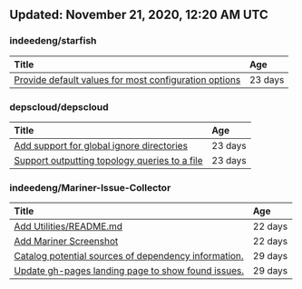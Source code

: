 ## Updated: November 21, 2020, 12:20 AM UTC


### indeedeng/starfish
|**Title**|**Age**|
|:----|:----|
|[Provide default values for most configuration options](https://github.com/indeedeng/starfish/issues/78)|23&nbsp;days|


### depscloud/depscloud
|**Title**|**Age**|
|:----|:----|
|[Add support for global ignore directories](https://github.com/depscloud/depscloud/issues/137)|23&nbsp;days|
|[Support outputting topology queries to a file](https://github.com/depscloud/depscloud/issues/135)|23&nbsp;days|


### indeedeng/Mariner-Issue-Collector
|**Title**|**Age**|
|:----|:----|
|[Add Utilities/README.md](https://github.com/indeedeng/Mariner-Issue-Collector/issues/30)|22&nbsp;days|
|[Add Mariner Screenshot](https://github.com/indeedeng/Mariner-Issue-Collector/issues/29)|22&nbsp;days|
|[Catalog potential sources of dependency information.](https://github.com/indeedeng/Mariner-Issue-Collector/issues/19)|29&nbsp;days|
|[Update gh-pages landing page to show found issues.](https://github.com/indeedeng/Mariner-Issue-Collector/issues/15)|29&nbsp;days|
